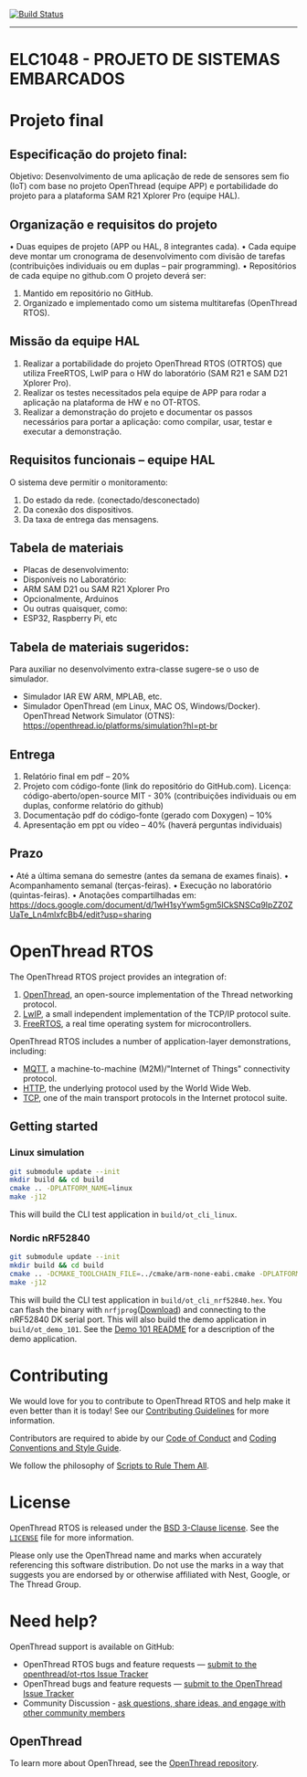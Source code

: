 [![Build Status][ot-rtos-travis-svg]][ot-rtos-travis]

[ot-rtos-travis]: https://travis-ci.org/openthread/ot-rtos
[ot-rtos-travis-svg]: https://travis-ci.org/openthread/ot-rtos.svg?branch=main

---
# ELC1048 - PROJETO DE SISTEMAS EMBARCADOS
# Projeto final
## Especificação do projeto final:
Objetivo: Desenvolvimento de uma aplicação de rede de sensores sem fio (IoT) com base no projeto OpenThread (equipe APP) e portabilidade do projeto para a plataforma SAM R21 Xplorer Pro (equipe HAL).

## Organização e requisitos do projeto
•  Duas equipes de projeto (APP ou HAL, 8 integrantes cada).
• Cada equipe deve montar um cronograma de desenvolvimento com divisão de tarefas
(contribuições individuais ou em duplas – pair programming).
• Repositórios de cada equipe no github.com
O projeto deverá ser:
1. Mantido em repositório no GitHub.
2. Organizado e implementado como um sistema multitarefas (OpenThread RTOS).

## Missão da equipe HAL
1. Realizar a portabilidade do projeto OpenThread RTOS (OTRTOS) que utiliza FreeRTOS, LwIP para o HW do laboratório (SAM R21 e SAM D21 Xplorer Pro).
2. Realizar os testes necessitados pela equipe de APP para rodar a aplicação na plataforma de HW e no OT-RTOS.
3. Realizar a demonstração do projeto e documentar os passos necessários para portar a aplicação: como compilar, usar, testar e executar a demonstração.

## Requisitos funcionais – equipe HAL
O sistema deve permitir o monitoramento:
1. Do estado da rede. (conectado/desconectado)
2. Da conexão dos dispositivos.
3. Da taxa de entrega das mensagens.

## Tabela de materiais
- Placas de desenvolvimento:
- Disponíveis no Laboratório:
- ARM SAM D21 ou SAM R21 Xplorer Pro
- Opcionalmente, Arduinos
- Ou outras quaisquer, como:
- ESP32, Raspberry Pi, etc
## Tabela de materiais sugeridos:
Para auxiliar no desenvolvimento extra-classe sugere-se o uso de simulador.
- Simulador IAR EW ARM, MPLAB, etc.
- Simulador OpenThread (em Linux, MAC OS, Windows/Docker).
OpenThread Network Simulator (OTNS): https://openthread.io/platforms/simulation?hl=pt-br

## Entrega
1) Relatório final em pdf – 20%
2) Projeto com código-fonte (link do repositório do GitHub.com). Licença: código-aberto/open-source MIT - 30% (contribuições individuais ou em duplas, conforme relatório do github)
3) Documentação pdf do código-fonte (gerado com Doxygen) – 10%
4) Apresentação em ppt ou vídeo – 40% (haverá perguntas individuais)

## Prazo
• Até a última semana do semestre (antes da semana de exames finais).
• Acompanhamento semanal (terças-feiras).
• Execução no laboratório (quintas-feiras).
• Anotações compartilhadas em: https://docs.google.com/document/d/1wH1syYwm5gm5lCkSNSCq9IpZZ0ZUaTe_Ln4mlxfcBb4/edit?usp=sharing

# OpenThread RTOS
The OpenThread RTOS project provides an integration of:
1. [OpenThread](https://github.com/openthread/openthread), an open-source implementation of the Thread networking protocol.
2. [LwIP](https://git.savannah.nongnu.org/git/lwip/lwip-contrib.git/), a small independent implementation of the TCP/IP protocol suite.
3. [FreeRTOS](https://www.freertos.org/), a real time operating system for microcontrollers.

OpenThread RTOS includes a number of application-layer demonstrations, including:
- [MQTT](http://mqtt.org/), a machine-to-machine (M2M)/"Internet of Things" connectivity protocol.
- [HTTP](https://en.wikipedia.org/wiki/Hypertext_Transfer_Protocol), the underlying protocol used by the World Wide Web.
- [TCP](https://en.wikipedia.org/wiki/Transmission_Control_Protocol), one of the main transport protocols in the Internet protocol suite.

## Getting started
### Linux simulation

```sh
git submodule update --init
mkdir build && cd build
cmake .. -DPLATFORM_NAME=linux
make -j12
```

This will build the CLI test application in `build/ot_cli_linux`.

### Nordic nRF52840

```sh
git submodule update --init
mkdir build && cd build
cmake .. -DCMAKE_TOOLCHAIN_FILE=../cmake/arm-none-eabi.cmake -DPLATFORM_NAME=nrf52
make -j12
```

This will build the CLI test application in `build/ot_cli_nrf52840.hex`. You can flash the binary with `nrfjprog`([Download](https://www.nordicsemi.com/Software-and-Tools/Development-Tools/nRF5-Command-Line-Tools)) and connecting to the nRF52840 DK serial port. This will also build the demo application in `build/ot_demo_101`. See the [Demo 101 README](examples/apps/demo_101/README.md) for a description of the demo application.

# Contributing

We would love for you to contribute to OpenThread RTOS and help make it even better than it is today! See our [Contributing Guidelines](https://github.com/openthread/ot-rtos/blob/main/CONTRIBUTING.md) for more information.

Contributors are required to abide by our [Code of Conduct](https://github.com/openthread/ot-rtos/blob/main/CODE_OF_CONDUCT.md) and [Coding Conventions and Style Guide](https://github.com/openthread/ot-rtos/blob/main/STYLE_GUIDE.md).

We follow the philosophy of [Scripts to Rule Them All](https://github.com/github/scripts-to-rule-them-all).

# License

OpenThread RTOS is released under the [BSD 3-Clause license](https://github.com/openthread/ot-rtos/blob/main/LICENSE). See the [`LICENSE`](https://github.com/openthread/ot-rtos/blob/main/LICENSE) file for more information.

Please only use the OpenThread name and marks when accurately referencing this software distribution. Do not use the marks in a way that suggests you are endorsed by or otherwise affiliated with Nest, Google, or The Thread Group.

# Need help?

OpenThread support is available on GitHub:

- OpenThread RTOS bugs and feature requests — [submit to the openthread/ot-rtos Issue Tracker](https://github.com/openthread/ot-rtos/issues)
- OpenThread bugs and feature requests — [submit to the OpenThread Issue Tracker](https://github.com/openthread/openthread/issues)
- Community Discussion - [ask questions, share ideas, and engage with other community members](https://github.com/openthread/openthread/discussions)

## OpenThread

To learn more about OpenThread, see the [OpenThread repository](https://github.com/openthread/openthread).
